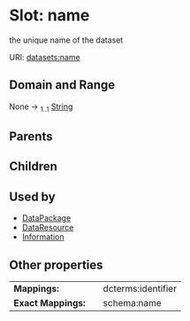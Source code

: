 
# Slot: name


the unique name of the dataset

URI: [datasets:name](https://w3id.org/linkml/manifesto/name)


## Domain and Range

None &#8594;  <sub>1..1</sub> [String](types/String.md)

## Parents


## Children


## Used by

 * [DataPackage](DataPackage.md)
 * [DataResource](DataResource.md)
 * [Information](Information.md)

## Other properties

|  |  |  |
| --- | --- | --- |
| **Mappings:** | | dcterms:identifier |
| **Exact Mappings:** | | schema:name |

